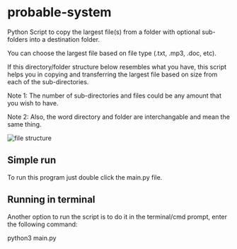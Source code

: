 # probable-system
Python Script to copy the largest file(s) from a folder with optional sub-folders into a destination folder.  

You can choose the largest file based on file type (.txt, .mp3, .doc, etc). 

If this directory/folder structure below resembles what you have, this script helps you in copying and transferring the largest file based on size from each of the sub-directories.

Note 1: The number of sub-directories and files could be any amount that you wish to have.

Note 2: Also, the word directory and folder are interchangable and mean the same thing.

![file structure](https://github.com/ReStartQ/probable-system/blob/main/Structure.png)

## Simple run
To run this program just double click the main.py file.
## Running in terminal 
Another option to run the script is to do it in the terminal/cmd prompt, enter the following command:

python3 main.py


